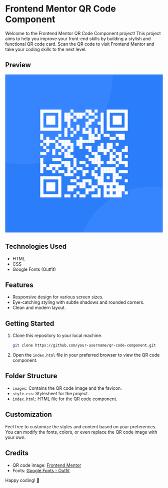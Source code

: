 # Frontend Mentor QR Code Component

Welcome to the Frontend Mentor QR Code Component project! This project aims to help you improve your front-end skills by building a stylish and functional QR code card. Scan the QR code to visit Frontend Mentor and take your coding skills to the next level.

## Preview
![QR Code Component Preview](images/image-qr-code.png)

## Technologies Used
- HTML
- CSS
- Google Fonts (Outfit)

## Features
- Responsive design for various screen sizes.
- Eye-catching styling with subtle shadows and rounded corners.
- Clean and modern layout.

## Getting Started
1. Clone this repository to your local machine.
   ```bash
   git clone https://github.com/your-username/qr-code-component.git
   ```

2. Open the `index.html` file in your preferred browser to view the QR code component.

## Folder Structure
- `images`: Contains the QR code image and the favicon.
- `style.css`: Stylesheet for the project.
- `index.html`: HTML file for the QR code component.

## Customization
Feel free to customize the styles and content based on your preferences. You can modify the fonts, colors, or even replace the QR code image with your own.

## Credits
- QR code image: [Frontend Mentor](https://www.frontendmentor.io/)
- Fonts: [Google Fonts - Outfit](https://fonts.google.com/specimen/Outfit)


Happy coding! 🚀